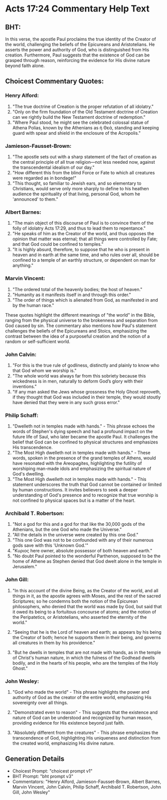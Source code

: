 # Acts 17:24 Commentary Help Text

## BHT:
In this verse, the apostle Paul proclaims the true identity of the Creator of the world, challenging the beliefs of the Epicureans and Aristotelians. He asserts the power and authority of God, who is distinguished from His creation. Furthermore, Paul suggests that the existence of God can be grasped through reason, reinforcing the evidence for His divine nature beyond faith alone.

## Choicest Commentary Quotes:
### Henry Alford:
1. "The true doctrine of Creation is the proper refutation of all idolatry."
2. "Only on the firm foundation of the Old Testament doctrine of Creation can we rightly build the New Testament doctrine of redemption."
3. "Where Paul stood, he might see the celebrated colossal statue of Athena Polias, known by the Athenians as ἡ Θεά, standing and keeping guard with spear and shield in the enclosure of the Acropolis."

### Jamieson-Fausset-Brown:
1. "The apostle sets out with a sharp statement of the fact of creation as the central principle of all true religion—not less needed now, against the transcendental idealism of our day."
2. "How different this from the blind Force or Fate to which all creatures were regarded as in bondage!"
3. "This thought, so familiar to Jewish ears, and so elementary to Christians, would serve only more sharply to define to his heathen audience the spirituality of that living, personal God, whom he 'announced' to them."

### Albert Barnes:
1. "The main object of this discourse of Paul is to convince them of the folly of idolatry Acts 17:29, and thus to lead them to repentance."
2. "He speaks of him as the Creator of the world, and thus opposes the opinion that matter was eternal; that all things were controlled by Fate; and that God could be confined to temples."
3. "It is highly absurd, therefore, to suppose that he who is present in heaven and in earth at the same time, and who rules over all, should be confined to a temple of an earthly structure, or dependent on man for anything."

### Marvin Vincent:
1. "The ordered total of the heavenly bodies; the host of heaven."
2. "Humanity as it manifests itself in and through this order."
3. "The order of things which is alienated from God, as manifested in and by the human race."

These quotes highlight the different meanings of "the world" in the Bible, ranging from the physical universe to the brokenness and separation from God caused by sin. The commentary also mentions how Paul's statement challenges the beliefs of the Epicureans and Stoics, emphasizing the contrast between the idea of a purposeful creation and the notion of a random or self-sufficient world.

### John Calvin:
1. "For this is the true rule of godliness, distinctly and plainly to know who that God whom we worship is."
2. "The whole world was always far from this sobriety because this wickedness is in men, naturally to deform God’s glory with their inventions."
3. "If any man asked the Jews whose grossness the Holy Ghost reproveth, if they thought that God was included in their temple, they would stoutly have denied that they were in any such gross error."

### Philip Schaff:
1. "Dwelleth not in temples made with hands." - This phrase echoes the words of Stephen's dying speech and had a profound impact on the future life of Saul, who later became the apostle Paul. It challenges the belief that God can be confined to physical structures and emphasizes His transcendence.
2. "The Most High dwelleth not in temples made with hands." - These words, spoken in the presence of the grand temples of Athens, would have resonated with the Areopagites, highlighting the futility of worshiping man-made idols and emphasizing the spiritual nature of God's dwelling.
3. "The Most High dwelleth not in temples made with hands." - This statement underscores the truth that God cannot be contained or limited by human constructions. It invites believers to seek a deeper understanding of God's presence and to recognize that true worship is not confined to physical spaces but is a matter of the heart.

### Archibald T. Robertson:
1. "Not a god for this and a god for that like the 30,000 gods of the Athenians, but the one God who made the Universe." 
2. "All the details in the universe were created by this one God."
3. "This one God was not to be confounded with any of their numerous gods save with this 'Unknown God.'"
4. "Κυριος here owner, absolute possessor of both heaven and earth."
5. "No doubt Paul pointed to the wonderful Parthenon, supposed to be the home of Athene as Stephen denied that God dwelt alone in the temple in Jerusalem."

### John Gill:
1. "In this account of the divine Being, as the Creator of the world, and all things in it, as the apostle agrees with Moses, and the rest of the sacred Scriptures; so he condemns both the notion of the Epicurean philosophers, who denied that the world was made by God, but said that it owed its being to a fortuitous concourse of atoms; and the notion of the Peripatetics, or Aristotelians, who asserted the eternity of the world." 

2. "Seeing that he is the Lord of heaven and earth; as appears by his being the Creator of both; hence he supports them in their being, and governs all creatures in them by his providence."

3. "But he dwells in temples that are not made with hands, as in the temple of Christ's human nature, in which the fulness of the Godhead dwells bodily, and in the hearts of his people, who are the temples of the Holy Ghost."

### John Wesley:
1. "God who made the world" - This phrase highlights the power and authority of God as the creator of the entire world, emphasizing His sovereignty over all things.

2. "Demonstrated even to reason" - This suggests that the existence and nature of God can be understood and recognized by human reason, providing evidence for His existence beyond just faith.

3. "Absolutely different from the creatures" - This phrase emphasizes the transcendence of God, highlighting His uniqueness and distinction from the created world, emphasizing His divine nature.


## Generation Details
- Choicest Prompt: "choicest prompt v1"
- BHT Prompt: "bht prompt v3"
- Commentators: "Henry Alford, Jamieson-Fausset-Brown, Albert Barnes, Marvin Vincent, John Calvin, Philip Schaff, Archibald T. Robertson, John Gill, John Wesley"
